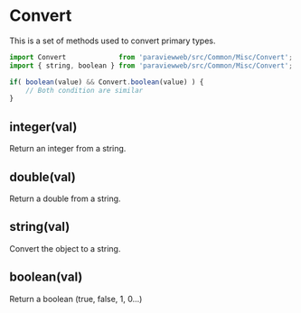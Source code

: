 # Convert

This is a set of methods used to convert primary types.

```js
import Convert             from 'paraviewweb/src/Common/Misc/Convert';
import { string, boolean } from 'paraviewweb/src/Common/Misc/Convert';

if( boolean(value) && Convert.boolean(value) ) {
    // Both condition are similar
}
```

## integer(val)

Return an integer from a string.

## double(val)

Return a double from a string.

## string(val)

Convert the object to a string.
  
## boolean(val)

Return a boolean (true, false, 1, 0...)
